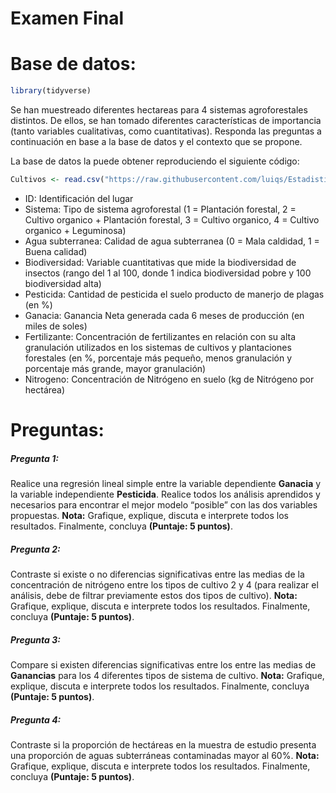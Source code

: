 Examen Final
================

# Base de datos:

``` r
library(tidyverse)
```

Se han muestreado diferentes hectareas para 4 sistemas agroforestales
distintos. De ellos, se han tomado diferentes características de
importancia (tanto variables cualitativas, como cuantitativas). Responda
las preguntas a continuación en base a la base de datos y el contexto
que se propone.

La base de datos la puede obtener reproduciendo el siguiente código:

``` r
Cultivos <- read.csv("https://raw.githubusercontent.com/luiqs/Estadistica-Aplicada/main/PDB/Cultivos.csv")
```

-   ID: Identificación del lugar
-   Sistema: Tipo de sistema agroforestal (1 = Plantación forestal, 2 =
    Cultivo organico + Plantación forestal, 3 = Cultivo organico, 4 =
    Cultivo organico + Leguminosa)
-   Agua subterranea: Calidad de agua subterranea (0 = Mala caldidad, 1
    = Buena calidad)
-   Biodiversidad: Variable cuantitativas que mide la biodiversidad de
    insectos (rango del 1 al 100, donde 1 indica biodiversidad pobre y
    100 biodiversidad alta)
-   Pesticida: Cantidad de pesticida el suelo producto de manerjo de
    plagas (en %)
-   Ganacia: Ganancia Neta generada cada 6 meses de producción (en miles
    de soles)
-   Fertilizante: Concentración de fertilizantes en relación con su alta
    granulación utilizados en los sistemas de cultivos y plantaciones
    forestales (en %, porcentaje más pequeño, menos granulación y
    porcentaje más grande, mayor granulación)
-   Nitrogeno: Concentración de Nitrógeno en suelo (kg de Nitrógeno por
    hectárea)

# Preguntas:

##### Pregunta 1:

Realice una regresión lineal simple entre la variable dependiente
**Ganacia** y la variable independiente **Pesticida**. Realice todos los
análisis aprendidos y necesarios para encontrar el mejor modelo
“posible” con las dos variables propuestas. **Nota:** Grafique,
explique, discuta e interprete todos los resultados. Finalmente,
concluya **(Puntaje: 5 puntos)**.

##### Pregunta 2:

Contraste si existe o no diferencias significativas entre las medias de
la concentración de nitrógeno entre los tipos de cultivo 2 y 4 (para
realizar el análisis, debe de filtrar previamente estos dos tipos de
cultivo). **Nota:** Grafique, explique, discuta e interprete todos los
resultados. Finalmente, concluya **(Puntaje: 5 puntos)**.

##### Pregunta 3:

Compare si existen diferencias significativas entre los entre las medias
de **Ganancias** para los 4 diferentes tipos de sistema de cultivo.
**Nota:** Grafique, explique, discuta e interprete todos los resultados.
Finalmente, concluya **(Puntaje: 5 puntos)**.

##### Pregunta 4:

Contraste si la proporción de hectáreas en la muestra de estudio
presenta una proporción de aguas subterráneas contaminadas mayor al 60%.
**Nota:** Grafique, explique, discuta e interprete todos los resultados.
Finalmente, concluya **(Puntaje: 5 puntos)**.
